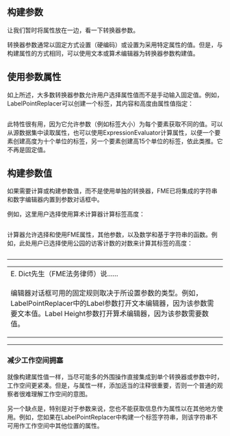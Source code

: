   <div id="readme" class="readme blob instapaper_body">
    <article class="markdown-body entry-content" itemprop="text"><h1><a id="user-content-constructing-parameters" class="anchor" aria-hidden="true" href="https://github.com/safesoftware/FMETraining/blob/Desktop-Basic-2018/DesktopBasic4Transformers/4.08.ParameterConstruction.md#constructing-parameters"></a><font style="vertical-align: inherit;"><font style="vertical-align: inherit;">构建参数</font></font></h1>
<p><font style="vertical-align: inherit;"><font style="vertical-align: inherit;">让我们暂时将属性放在一边，看一下转换器参数。</font></font></p>
<p><font style="vertical-align: inherit;"><font style="vertical-align: inherit;">转换器参数通常以固定方式设置（硬编码）或设置为采用特定属性的值。</font><font style="vertical-align: inherit;">但是，与构建属性的方式相同，可以使用文本或算术编辑器为转换器参数构建值。</font></font></p>
<h2><a id="user-content-using-attributes-for-parameters" class="anchor" aria-hidden="true" href="https://github.com/safesoftware/FMETraining/blob/Desktop-Basic-2018/DesktopBasic4Transformers/4.08.ParameterConstruction.md#using-attributes-for-parameters"></a><font style="vertical-align: inherit;"><font style="vertical-align: inherit;">使用参数属性</font></font></h2>
<p><font style="vertical-align: inherit;"><font style="vertical-align: inherit;">如上所述，大多数转换器参数允许用户选择属性值而不是手动输入固定值。</font><font style="vertical-align: inherit;">例如，LabelPointReplacer可以创建一个标签，其内容和高度由属性值指定：</font></font></p>
<p><a target="_blank" rel="noopener noreferrer" href="https://github.com/safesoftware/FMETraining/blob/Desktop-Basic-2018/DesktopBasic4Transformers/Images/Img4.022.LabelPointReplacerDialogWithAttrs.png"><img src="./Images/Img4.022.LabelPointReplacerDialogWithAttrs.png" alt="" style="max-width:100%;"></a></p>
<p><font style="vertical-align: inherit;"><font style="vertical-align: inherit;">此特性很有用，因为它允许参数（例如标签大小）为每个要素获取不同的值。</font><font style="vertical-align: inherit;">可以从源数据集中读取属性，也可以使用ExpressionEvaluator计算属性，以便一个要素创建高度为十个单位的标签，另一个要素创建高15个单位的标签，依此类推。</font><font style="vertical-align: inherit;">它不再是固定值。</font></font></p>
<h2><a id="user-content-constructing-parameter-values" class="anchor" aria-hidden="true" href="https://github.com/safesoftware/FMETraining/blob/Desktop-Basic-2018/DesktopBasic4Transformers/4.08.ParameterConstruction.md#constructing-parameter-values"></a><font style="vertical-align: inherit;"><font style="vertical-align: inherit;">构建参数值</font></font></h2>
<p><font style="vertical-align: inherit;"><font style="vertical-align: inherit;">如果需要计算或构建参数值，而不是使用单独的转换器，FME已将集成的字符串和数字编辑器内置到参数对话框中。</font></font></p>
<p><font style="vertical-align: inherit;"><font style="vertical-align: inherit;">例如，这里用户选择使用算术计算器计算标签高度：</font></font></p>
<p><a target="_blank" rel="noopener noreferrer" href="https://github.com/safesoftware/FMETraining/blob/Desktop-Basic-2018/DesktopBasic4Transformers/Images/Img4.023.LabelPointReplacerDialogPickingCalc.png"><img src="./Images/Img4.023.LabelPointReplacerDialogPickingCalc.png" alt="" style="max-width:100%;"></a></p>
<p><font style="vertical-align: inherit;"><font style="vertical-align: inherit;">计算器允许选择和使用FME属性，其他参数，以及数学和基于字符串的函数。</font><font style="vertical-align: inherit;">例如，此处用户已选择使用公园的访客计数的对数来计算其标签的高度：</font></font></p>
<p><a target="_blank" rel="noopener noreferrer" href="https://github.com/safesoftware/FMETraining/blob/Desktop-Basic-2018/DesktopBasic4Transformers/Images/Img4.024.LabelPointReplacerArithCalc.png"><img src="./Images/Img4.024.LabelPointReplacerArithCalc.png" alt="" style="max-width:100%;"></a></p>
<hr>

<table>
<tbody><tr>
<td>
<i></i><font style="vertical-align: inherit;"><font style="vertical-align: inherit;">
E. Dict先生（FME法务律师）说......
</font></font></td>
</tr>
<tr>
<td><font style="vertical-align: inherit;"><font style="vertical-align: inherit;">

编辑器对话框可用的固定规则取决于所设置参数的类型。</font><font style="vertical-align: inherit;">例如，LabelPointReplacer中的Label参数打开文本编辑器，因为该参数需要文本值。</font><font style="vertical-align: inherit;">Label Height参数打开算术编辑器，因为该参数需要数值。

</font></font></td>
</tr>
</tbody></table>
<hr>
<h3><a id="user-content-reducing-workspace-congestion" class="anchor" aria-hidden="true" href="https://github.com/safesoftware/FMETraining/blob/Desktop-Basic-2018/DesktopBasic4Transformers/4.08.ParameterConstruction.md#reducing-workspace-congestion"></a><font style="vertical-align: inherit;"><font style="vertical-align: inherit;">减少工作空间拥塞</font></font></h3>
<p><font style="vertical-align: inherit;"><font style="vertical-align: inherit;">就像构建属性值一样，当尽可能多的外围操作直接集成到单个转换器或参数中时，工作空间更紧凑。</font><font style="vertical-align: inherit;">但是，与属性一样，添加适当的注释很重要，否则一个普通的观察者很难理解工作空间的意图。</font></font></p>
<p><font style="vertical-align: inherit;"><font style="vertical-align: inherit;">另一个缺点是，特别是对于参数来说，您也不能获取信息作为属性以在其他地方使用。</font><font style="vertical-align: inherit;">例如，您如果在LabelPointReplacer中构建一个标签字符串，则该字符串不可用作工作空间中其他位置的属性。</font></font></p>
</article>
  </div>
